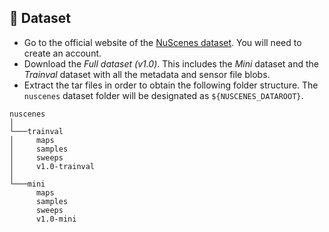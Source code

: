 ## 📖 Dataset

- Go to the official website of the [NuScenes dataset](https://www.nuscenes.org/download). You will need to create an 
account. 
- Download the _Full dataset (v1.0)_. This includes the _Mini_ dataset and the _Trainval_ dataset with all the 
metadata and sensor file blobs.
- Extract the tar files in order to obtain the following folder structure. The `nuscenes` dataset folder will be 
designated as `${NUSCENES_DATAROOT}`.
```
nuscenes  
│
└───trainval
│     maps
│     samples
│     sweeps
│     v1.0-trainval
│   
└───mini
      maps
      samples
      sweeps
      v1.0-mini
```
